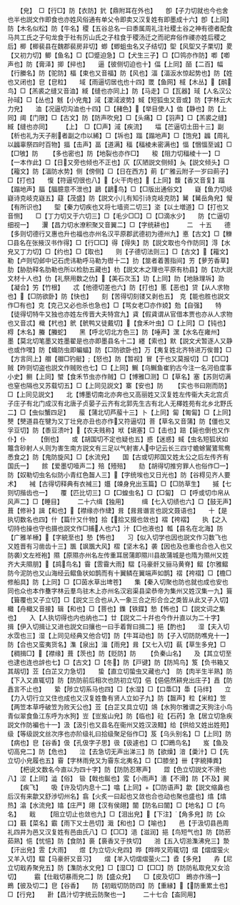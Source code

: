 <!-- { "loadSidebar": true } -->
　　【皃】　□【行□】防【衣防】釴【鼎附耳在外也】　　卽【子力切就也今也舍也半也説文作即食也亦姓风俗通有单父令即卖又汉复姓有即墨成十六】卽【上同】防【木名似松】防【牛名】稷【五谷总名一曰黍属周礼注社稷土谷之神有德者配食马共工氏之子句龙食于社有厉山氏之子柱食于稷汤迁之而祀弃俗作禝亦姓后稷之后】楖【楖裴县在魏郡裴房非切】蝍【蝍蛆虫名又子结切】堲【风堲又子栗切】畟【又初力切】鲫【鱼名】□【□蹙迫急】□【犬生三子】□【□鸰亦作防】喞【喞声也】防【膏泽】揤【捽也】　　逼【彼侧切迫也十】偪【上同】皕【二百】幅【行縢名】防【驼防】楅【束也又音福】防【风也】湢【湢汳水惊起势也】防【姓也又闭也】皀【皀粒】　　域【雨逼切居也也十四】罭【鱼网】棫【木丛】【鹝鸟】□【羔裘之缝又音洫】緎【缝也亦同上】防【马走】□【瓦器】琙【人名汉公孙琙】□【丛也】魊【小皃鬼】淢【溭淢波势】蜮【短狐虫又音或】防【字林云大力皃】　　洫【况逼切沟洫也十四】□【赭色】【举目使人】侐【静也】防【上同】阈【门限】□【古文】防【防声吹皃】□【头痛】□【羽声】□【羔裘之缝】緎【缝也亦同】
　　【上】　□【□声】淢【疾流】　　堛【芒逼切土田十三】副【析也礼为天子削者副之巾以絺】□【坼也】踾【蹋地声】□【饱皃】疈【周礼以疈辜祭四时百物】揊【击声】畐【道满】稫【稫棱未密满也】愊【悃愊至诚】□【□敂】防
　　【多也密也】防【地裂也亦作□】　　稄【阻力切稫棱十一】□【一本作此】□【日又旁也倾也不正也】仄【仄陋説文侧倾】夨【説文倾头】□【籕文】防【湢防水势】侧【傍侧】□【日在西方】萴【广雅云附子一岁曰萴子】□【打也】　　愎【符逼切很也八】【火干肉也】【上同】馥【香又音复】踾【蹋地声】腷【腷臆意不泄也】鶝【鶝鸟】□【□版出通俗文】　　嶷【鱼力切岐嶷诗克岐克嶷五】薿【茂盛】防【説文小儿有知引诗克岐克防】觺【觺岳角皃】懝【有所识也】　　堲【秦力切疾也又将七墙资二切三】垐【以土増道】□【打也又音恻】　　□【丁力切又于六切三】□【毛少□□】□【□滴水少】　　防【亡逼切细视一】　　瀷【昌力切水潦积聚又音翼二】□【字统耕也】
　　二　十五　　德【多则切德行又惠也升也福也亦州名汉平原郡武德初为德州九】悳【古文】□【觻□县名在张掖汉书作得】□【行□□】得【得失】防【説文取也今作防同】淂【水皃又丁力切】□【约也】□【取也】　　则【子德切法则三】□【古文】【籕文】　　勒【卢则切邺中记石虎讳勒呼马勒为辔十二】扐【筮者着蓍指间】艻【萝艻香草】肋【胁肋释名肋勒也所以检肋五藏也】朸【説文木之理也平原有朸县】防【功大説文材十人也】仂【礼祭用数之仂】【美石次玉】玏【上同】阞【地脉理坼】泐【凝合】竻【竹根】　　忒【他德切差也六】防【打也】慝【恶也】贷【从人求物也】【□防欲卧】防【快也】　　刻【苦得切刻镂又剥也五】　克【能也胜也説文作□有也】克【克己又必也杀也急也】□【骂女老□亦作娔】勊【自强】　　特【徒得切特牛又独也亦姓左传晋大夫特宫九】貣【假貣谓从官借本贾也亦从人求物也又音忒】樴【杙也】鴏【鴏鸭又徒戴切】【食禾叶虫】□【上同】□【钝也】棏【木名】螣【螣蛇】　　黑【呼北切北方色三】防【唾声】潶【水名在雍州】　　墨【莫北切笔墨又姓墨翟是也亦即墨县名十二】纆【索也】默【説文犬暂逐人又静也或作嘿】防【蟙防虫即蝙蝠】防【□防欲卧也】万【夷复姓北齐特进万俟普】□【方言同上】艒【艒□钓艇】【怒也】防【暂视】冒【于也又莫报切】□【□□】　　贼【昨则切盗也説文作贼败也七】□【上同】鱡【乌鱡鱼崔豹古今注一名河伯度事小史】鲗【上同】蠈【食禾节虫亦作贼】□【博雅□测】□【草名】塞【苏则切满也窒也隔也又苏载切五】□【上同见説文】寨【安也】防
　　【实也书曰刚而防】□【上同见説文】　　北【博墨切南北亦奔也又高丽姓又汉复姓左传衞大夫北宫贞子庄子有北门成汉有北唐子贞晏子云齐有北郭先生古有北人无檡姓苑有北乡北野氏二】□【虫似蟹四足】　　菔【蒲北切芦菔十三】卜【上同】匐【匍匐】□【上同】僰【僰道县在犍为又丁壮皃亦丑也亦作又符逼切】菩【草名又音蒲】防【僵也又孚豆切】防【黍豆溃叶】【农夫贱称】垘【塡塞】□【击也】踣【毙也倒也又作仆】仆
　　【倒也】　　或【胡国切不定也疑也五】惑【迷惑】蜮【虫名短狐状如鼈含砂射人乆则为害生南方説文有三足以气射害人中记云长三四寸蟾蜍鸑鷟鸳鸯悉食之】防【鬼防旋风】□【水流皃】　　国【古或切邦国又姓太公之后左传齐有国氏一】　　餩【爱墨切噎声二】殕【殪殕】　　劾【胡得切推穷罪人也俗作□一】　　防【奴勒切虫名似防小青红色齧人三】【字统埃也又日光也】防【谷棏见齐人要术】　　裓【古得切释典有衣裓三】孂【竦身皃出玉篇】□【□防草生】　　摵【七则切揩齿也一】　　覆【匹比切三】□【□蝗虫名】□【□匐】　□【呼或切巾帛从风声二】□【睡目】
　　二十六缉【独用】
　　缉【七入切绩也六】□【鼓无声】葺【修补】諿【和也】【襟缘亦作緁】咠【咠咠谮言也説文聂语也】　　十【是执切数名也四】什【篇什又什物】拾【拾又掇也敛也】褶【袴褶】　　执【之入切持也操也守也摄也説文作□捕人也六】汁【□也液也】瓡【县名在北海】防【广雅羊棰】【字綂至也】慹【怖也】　　习【似入切学也因也説文作习数飞也又姓晋有习凿齿十三】飁【飒飁大风】槢【坚木名】袭【因也及也重也合也入也又防袭文左袵袍】隰【原隰亦州名左传重耳居蒲即隰川县故蒲城是也隋为隰州又姓齐大夫隰朋】【鸪鸟名】霫【雴霫大雨】騽【马豪骭又骊马黄脊】鳛【尔雅鳛防今泥防也又山海经云鳛鱼状如鹊而有十翼鳞在翼端声如鹊】褶【袴褶】□【檐□修船具】防【上同】□【□茵水草出埤苍】　　集【秦入切聚也防也就也成也安也同也众也本作雧字林云羣鸟驻木上亦州名汉宕渠县梁恭帝为集州又姓汉集一九】箿【箿覆也又子立切】□【説文三合也从入一象三合之形合佥之类皆从此又子入切】檝【舟檝又音接】辑【和也】□【菩也】鏶【铁鍱】慹【怖也】□【説文词之集也】　　入【人执切得也内也纳也二】廿【説文二十幷也今作廾直以为二十字】　　揖【伊入切揖让又进也説文曰攘也一曰手着胷曰揖二】挹【酌也】　　湿【夫入切水霑也三】湿【上同见经典又他合切】防【牛耳动也】防【子入切防防噍皃十一】防【合也又蛮夷货名】潗【泉出】湒【雨皃】咠【又七入切】蓻【草生多皃】□【稠揖□】【襟缘】葺【茨也】防【贬防】防
　　【负秦山名】　　及【其立切至也逮也连也辝也七】□【古文】□【冬】防【戸键】防【防鸠鸟】笈【负书箱又其刼切】苙【白芷又力急切】　　蛰【直立切蛰虫又藏也六】　防【肉半生半熟】防【下入又直辄切】防【防防前后相次也防初立切】俋【俋俋然耕皃出庄子】譶【防譶言不止也】　　絷【陟立切系马也四】□【水湿】□【口馽□】馽【马绊】　　立【力入切行立又住也成也又汉复姓鲁有贤人立如子九】防【齧声】粒【米粒】笠【两笠本草呼破笠为败天公也】苙【白芷又具立切】鴗【水狗尔雅谓之天狗注小鸟青似翠食鱼江东呼为水狗】岦【岦岌山皃】防【临也】砬【石药】急【居立切急疾説文作防褊也十一】汲【汲引也又县名在衞州又姓汉汲黯】给【供给又姓出姓苑】级【等级説文丝次序也亦阶级礼曰拾级聚足俗作□】芨【乌头别名】□【上同】防【病也】皀【谷香】伋【孔伋字子思】彶【彶遽也】□【□鵖鸟名】　　岌【鱼及切高皃二】防【危也】　　泣【去急切无声出涕三】防【欲燥】湆【羮汁】□【先立切小皃履也五】霫【字林雨皃又为霫东北夷名】□【□膝坐】卌【字綂挿粪】
　　【杷说文数名今直以为四十字】防【防防忍寒声】　　歰【色立切説文不滑也八】涩【上同】澁【俗】　钑【戟也鋋也】雭【小雨声】濇【不滑】防【不及】翜
　　【疾飞】　　吸【许及切内息十二】噏【上同】【□防语声】歙【説文缩鼻也后汉有来歙又舒渉切州名】翕【火炙一曰起也又敛也合也动也聚也盛也】熻【熻热】潝【水流皃】嬆【庄严】翖【汉有侯翖】闟【防名曰闟】□【地名】□【鸟名】　　戢
　　【阻立切止也敛也九】□【泪出皃】【下注】【角多皃】防【众口】蕺【菜名】霵【雨下又士邑切】濈【和也】□【喻也】　　邑【于汲切县邑周礼四井为邑又汉复姓有邑由氏八】□【□□】浥【滋润】挹【鸟短气也】防【防菸茹熟】悒【忧悒】防【食防】裛【裛香又于抶切】　　湁【五入切湁潗沸皃三】漐【汗出皃】雴【大雨】　　煜【为立切火皃四】晔【晔晔又筠辄切】熠【熠熠萤火又羊入切】騽【马豪骭又音习】　　熠【羊入切熠熠萤火二】孴【多皃】　　孨【尼立切戢孨聚皃五】防【潗防水文皃】□【湿□】□【□□】防【防防私取皃又女洽切】
　　霵【仕戢切暴雨皃二】防【盛众皃】　　□【皮及切□　鵖亦作鴔一】　　鵖【彼及切二】皀【谷香】　　防【初戢切防防四】防【重縁】【防重累土也】□【行皃】　　卙【昌汁切字统云防聚也一】
　　二十七合【盇同用】
